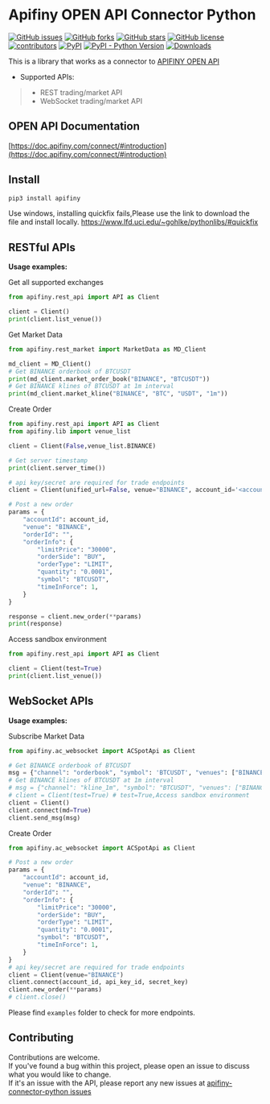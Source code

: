 # Apifiny OPEN API Connector Python
[![GitHub issues](https://img.shields.io/github/issues/Apifiny-IO/apifiny-connector-python)](https://github.com/Apifiny-IO/apifiny-connector-python/issues)
[![GitHub forks](https://img.shields.io/github/forks/Apifiny-IO/apifiny-connector-python)](https://github.com/Apifiny-IO/apifiny-connector-python/network)
[![GitHub stars](https://img.shields.io/github/stars/Apifiny-IO/apifiny-connector-python)](https://github.com/Apifiny-IO/apifiny-connector-python/stargazers)
[![GitHub license](https://img.shields.io/github/license/Apifiny-IO/apifiny-connector-python)](https://github.com/Apifiny-IO/apifiny-connector-python/blob/main/LICENSE)
[![contributors](https://img.shields.io/github/contributors/Apifiny-IO/apifiny-connector-python)](https://github.com/Apifiny-IO/apifiny-connector-python/graphs/contributors)
[![PyPI](https://img.shields.io/pypi/v/apifiny)](https://pypi.org/project/apifiny/)
[![PyPI - Python Version](https://img.shields.io/pypi/pyversions/apifiny)](https://pypi.org/project/apifiny/)
[![Downloads](https://pepy.tech/badge/apifiny/month)](https://pepy.tech/project/apifiny)

This is a library that works as a connector to [APIFINY OPEN API](https://github.com/Apifiny-IO/apifiny-connector-python)

- Supported APIs:
>- REST trading/market API
>- WebSocket trading/market API


## OPEN API Documentation

[https://doc.apifiny.com/connect/#introduction](https://doc.apifiny.com/connect/#introduction)


## Install
```python
pip3 install apifiny
```
Use windows, installing quickfix fails,Please use the link to download the file and install locally.
https://www.lfd.uci.edu/~gohlke/pythonlibs/#quickfix

## RESTful APIs
**Usage examples:**

Get all supported exchanges
```python
from apifiny.rest_api import API as Client

client = Client()
print(client.list_venue())
```
Get Market Data
```python
from apifiny.rest_market import MarketData as MD_Client

md_client = MD_Client()
# Get BINANCE orderbook of BTCUSDT
print(md_client.market_order_book("BINANCE", "BTCUSDT"))
# Get BINANCE klines of BTCUSDT at 1m interval
print(md_client.market_kline("BINANCE", "BTC", "USDT", "1m"))
```
Create Order
```python
from apifiny.rest_api import API as Client
from apifiny.lib import venue_list

client = Client(False,venue_list.BINANCE)

# Get server timestamp
print(client.server_time())

# api key/secret are required for trade endpoints
client = Client(unified_url=False, venue="BINANCE", account_id='<account_id>', key='<api_key>', secret='<api_secret>')

# Post a new order
params = {
    "accountId": account_id,
    "venue": "BINANCE",
    "orderId": "",
    "orderInfo": {
        "limitPrice": "30000",
        "orderSide": "BUY",
        "orderType": "LIMIT",
        "quantity": "0.0001",
        "symbol": "BTCUSDT",
        "timeInForce": 1,
    }
}

response = client.new_order(**params)
print(response)
```
Access sandbox environment
```python
from apifiny.rest_api import API as Client

client = Client(test=True)
print(client.list_venue())
```

## WebSocket APIs

**Usage examples:**

Subscribe Market Data
```python
from apifiny.ac_websocket import ACSpotApi as Client

# Get BINANCE orderbook of BTCUSDT
msg = {"channel": "orderbook", "symbol": 'BTCUSDT', "venues": ["BINANCE"], "action": "sub"}
# Get BINANCE klines of BTCUSDT at 1m interval
# msg = {"channel": "kline_1m", "symbol": "BTCUSDT", "venues": ["BINANCE"], "action": "sub"}
# client = Client(test=True) # test=True,Access sandbox environment
client = Client()
client.connect(md=True)
client.send_msg(msg)
```
Create Order
```python
from apifiny.ac_websocket import ACSpotApi as Client

# Post a new order
params = {
    "accountId": account_id,
    "venue": "BINANCE",
    "orderId": "",
    "orderInfo": {
        "limitPrice": "30000",
        "orderSide": "BUY",
        "orderType": "LIMIT",
        "quantity": "0.0001",
        "symbol": "BTCUSDT",
        "timeInForce": 1,
    }
}
# api key/secret are required for trade endpoints
client = Client(venue="BINANCE")
client.connect(account_id, api_key_id, secret_key)
client.new_order(**params)
# client.close()
```

Please find `examples` folder to check for more endpoints.


## Contributing

Contributions are welcome.<br/>
If you've found a bug within this project, please open an issue to discuss what you would like to change.<br/>
If it's an issue with the API, please report any new issues at [apifiny-connector-python issues](https://github.com/Apifiny-IO/apifiny-connector-python/issues)